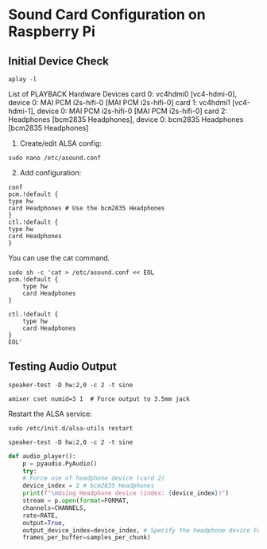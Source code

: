 # Sound Card Configuration on Raspberry Pi

## Initial Device Check

```
aplay -l
```

List of PLAYBACK Hardware Devices
card 0: vc4hdmi0 [vc4-hdmi-0], device 0: MAI PCM i2s-hifi-0 [MAI PCM i2s-hifi-0]
card 1: vc4hdmi1 [vc4-hdmi-1], device 0: MAI PCM i2s-hifi-0 [MAI PCM i2s-hifi-0]
card 2: Headphones [bcm2835 Headphones], device 0: bcm2835 Headphones [bcm2835 Headphones]


1. Create/edit ALSA config:

```
sudo nano /etc/asound.conf
```


2. Add configuration:

```
conf
pcm.!default {
type hw
card Headphones # Use the bcm2835 Headphones
}
ctl.!default {
type hw
card Headphones
}
```

You can use the cat command.
```
sudo sh -c 'cat > /etc/asound.conf << EOL
pcm.!default {
    type hw
    card Headphones
}

ctl.!default {
    type hw
    card Headphones
}
EOL'
```

## Testing Audio Output

```
speaker-test -D hw:2,0 -c 2 -t sine
```


```
amixer cset numid=3 1  # Force output to 3.5mm jack
```

Restart the ALSA service:

```
sudo /etc/init.d/alsa-utils restart
```

```
speaker-test -D hw:2,0 -c 2 -t sine
```

```python
def audio_player():
    p = pyaudio.PyAudio()
    try:
    # Force use of headphone device (card 2)
    device_index = 2 # bcm2835 Headphones
    print(f"\nUsing Headphone device (index: {device_index})")
    stream = p.open(format=FORMAT,
    channels=CHANNELS,
    rate=RATE,
    output=True,
    output_device_index=device_index, # Specify the headphone device For us it was 0
    frames_per_buffer=samples_per_chunk)
```
